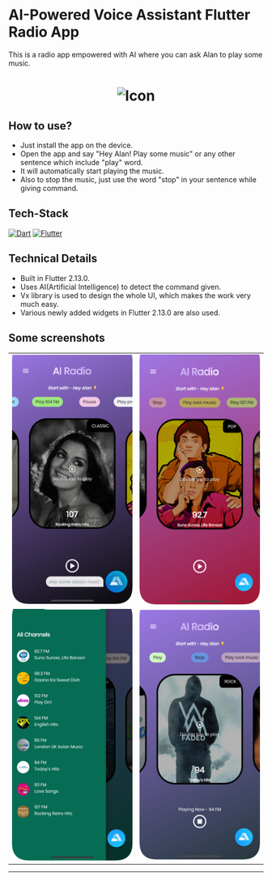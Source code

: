 # AI-Powered Voice Assistant Flutter Radio App

This is a radio app empowered with AI where you can ask Alan to play some music.




<h1 align="center">
<img src="https://user-images.githubusercontent.com/90517690/178426045-85e9b37e-e03e-423f-8d61-d7ef07ce0eef.gif" alt="Icon" width="500" height="550">
</h1>

## How to use?
- Just install the app on the device.
- Open the app and say "Hey Alan! Play some music" or any other sentence which include "play" word.
- It will automatically start playing the music.
- Also to stop the music, just use the word "stop" in your sentence while giving command.


## Tech-Stack


<a href="https://dart.dev/" title="Dart"><img src="https://github.com/get-icon/geticon/blob/master/icons/dart.svg" alt="Dart" width="100" height="100"></a>
<a href="https://flutter.dev/?gclid=Cj0KCQiAweaNBhDEARIsAJ5hwbfSKaydGl1kSYZmf58oKXi-Js2nXW3QreLKB5hA1mgRD0Kk6dxah2gaAh9JEALw_wcB&gclsrc=aw.ds" title="Flutter"><img src="https://github.com/get-icon/geticon/blob/master/icons/flutter.svg" alt="Flutter" width="100" height="100"></a>




## Technical Details
- Built in Flutter 2.13.0.
- Uses AI(Artificial Intelligence) to detect the command given.
- Vx library is used to design the whole UI, which makes the work very much easy.
- Various newly added widgets in Flutter 2.13.0 are also used.

## Some screenshots

|                                      |                                      |
| ------------------------------------ | ------------------------------------ |
| <img src="ss/1.jpg"  width="300"/> | <img src="ss/2.jpg"  width="300"/> |
| <img src="ss/3.jpg" width="300"/>  | <img src="ss/4.jpg" width="300"/>  |


---

